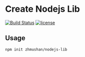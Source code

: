 # Create Nodejs Lib

[![Build Status][ci_image]][ci_url] [![license][license_image]][license_url]

[ci_image]: https://github.com/zhmushan/create-nodejs-lib/workflows/ci/badge.svg
[ci_url]: https://github.com/zhmushan/create-nodejs-lib/actions
[license_image]:
  https://img.shields.io/github/license/zhmushan/create-nodejs-lib.svg
[license_url]: https://github.com/zhmushan/create-nodejs-lib/blob/master/LICENSE

## Usage

```sh
npm init zhmushan/nodejs-lib
```

